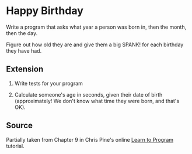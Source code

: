 # Happy Birthday

Write a program that asks what year a person was born in, then the month, then the day.

Figure out how old they are and give them a big SPANK! for each birthday they have had.


## Extension

1. Write tests for your program

2. Calculate someone's age in seconds, given their date of birth (approximately! We don't know what time they were born, and that's OK).

## Source
Partially taken from Chapter 9 in Chris Pine's online [Learn to Program](http://pine.fm/LearnToProgram/?Chapter=09) tutorial.

